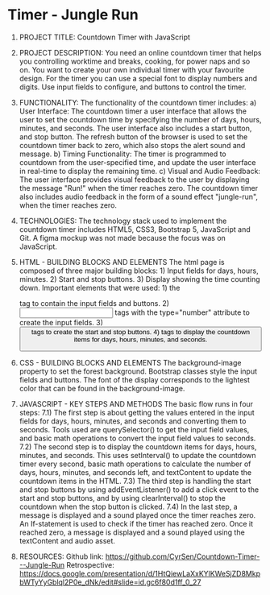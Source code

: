 # Timer - Jungle Run

1. PROJECT TITLE: Countdown Timer with JavaScript

2. PROJECT DESCRIPTION: You need an online countdown timer that helps you controlling worktime and breaks, cooking, for power naps and so on. You want to create your own individual timer with your favourite design. For the timer you can use a special font to display numbers and digits. Use input fields to configure, and buttons to control the timer.

3. FUNCTIONALITY: The functionality of the countdown timer includes:
a) User Interface: The countdown timer a user interface that allows the user to set the countdown time by specifying the number of days, hours, minutes, and seconds. The user interface also includes a start button, and stop button. The refresh button of the browser is used to set the countdown timer back to zero, which also stops the alert sound and message.
b) Timing Functionality: The timer is programmed to countdown from the user-specified time, and update the user interface in real-time to display the remaining time.
c) Visual and Audio Feedback: The user interface provides visual feedback to the user by displaying the message "Run!" when the timer reaches zero. The countdown timer also includes audio feedback in the form of a sound effect "jungle-run", when the timer reaches zero.

4. TECHNOLOGIES: The technology stack used to implement the countdown timer includes HTML5, CSS3, Bootstrap 5, JavaScript and Git. A figma mockup was not made because the focus was on JavaScript.

5. HTML - BUILDING BLOCKS AND ELEMENTS
The html page is composed of three major building blocks: 1) Input fields for days, hours, minutes. 2) Start and stop buttons. 3) Display showing the time counting down. Important elements that were used: 1) the <form> tag to contain the input fields and buttons. 2) <input> tags with the type="number" attribute to create the input fields. 3) <button> tags to create the start and stop buttons. 4) <span> tags to display the countdown items for days, hours, minutes, and seconds.

6. CSS - BUILDING BLOCKS AND ELEMENTS
The background-image property to set the forest background. Bootstrap classes style the input fields and buttons. The font of the display corresponds to the lightest color that can be found in the background-image.

7. JAVASCRIPT - KEY STEPS AND METHODS
The basic flow runs in four steps: 
7.1) The first step is about getting the values entered in the input fields for days, hours, minutes, and seconds and converting them to seconds. Tools used are querySelector() to get the input field values, and basic math operations to convert the input field values to seconds.
7.2) The second step is to display the countdown items for days, hours, minutes, and seconds. This uses setInterval() to update the countdown timer every second, basic math operations to calculate the number of days, hours, minutes, and seconds left, and textContent to update the countdown items in the HTML.
7.3) The third step is handling the start and stop buttons by using addEventListener() to add a click event to the start and stop buttons, and by using clearInterval() to stop the countdown when the stop button is clicked.
7.4) In the last step, a message is displayed and a sound played once the timer reaches zero. An If-statement is used to check if the timer has reached zero. Once it reached zero, a message is displayed and a sound played using the textContent and audio asset.


8. RESOURCES: 
Github link: https://github.com/CyrSen/Countdown-Timer---Jungle-Run
Retrospective: https://docs.google.com/presentation/d/1HtQiewLaXxKYlKWeSjZD8MkpbWTyYyGblql2P0e_dNk/edit#slide=id.gc6f80d1ff_0_27

